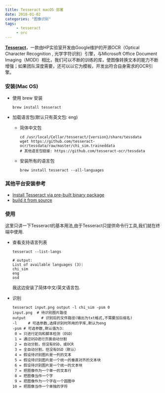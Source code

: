 ```yaml
---
title: Tesseract macOS 部署
date: 2018-01-02
categories: "图像识别"
tags: 
     - tesseract
     - orc
---
```


**[Tesseract](https://github.com/tesseract-ocr/tesseract)**，一款由HP实验室开发由Google维护的开源OCR（Optical Character Recognition , 光学字符识别）引擎，与Microsoft Office Document Imaging（MODI）相比，我们可以不断的训练的库，使图像转换文本的能力不断增强；如果团队深度需要，还可以以它为模板，开发出符合自身需求的OCR引擎。

<!--more-->

### 安装(Mac OS)

- 使用 brew 安装

  ```shell
  brew install tesseract
  ```

-  加载语言包(默认只有英文包: eng)

   - 简体中文包

     ```shell
     cd /usr/local/Cellar/tesseract/{version}/share/tessdata
     wget https://github.com/tesseract-ocr/tessdata/raw/master/chi_sim.traineddata
     # 其他语言包链接: https://github.com/tesseract-ocr/tessdata
     ```

   - 安装所有的语言包

     ```shell
     brew install tesseract --all-languages
     ```

### 其他平台安装参考

- [Install Tesseract via pre-built binary package](https://github.com/tesseract-ocr/tesseract/wiki)
- [build it from source](https://github.com/tesseract-ocr/tesseract/wiki/Compiling)

### 使用

​	这里只讲一下Tesseract的基本用法,由于Tesseract只提供命令行工具,我们就在终端中使用.


- 查看支持语言列表

  ```shell
  tesseract --list-langs

  # output: 
  List of available languages (3):
  chi_sim
  eng
  osd
  ```

  我这边安装了简体中文/英文语言包.

- 识别

  ```shell
  tesseract input.png output -l chi_sim -psm 0
  input.png  # 待识别图片路径
  output	   # 识别后的文件路径(输出为txt格式,不需要加后缀名)
  -l 	 # 可选参数,选择识别时所用的字库,默认为eng
  -psm # 可选参数,默认值为3:
   0 = 只进行定向和脚本检测（OSD）
   1 = 通过OSD进行页面自动分割
   2 = 自动分割，但没有OSD，或OCR
   3 = 全自动分割，但没有OSD（默认）
   4 = 假设待识别图片是一列的文本
   5 = 假设待识别图片是一个统一的垂直对齐的文本块
   6 = 假设待识别图片是一个统一的文本块
   7 = 把图像作为一个单一的文本行
   8 = 把图像当作一个字
   9 = 把图像作为一个字在一个圆圈中
  10 = 把图像当作一个单独的字符
  ```

  ​

  ​